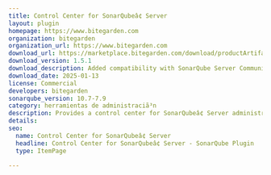 ```yaml
---
title: Control Center for SonarQubeâ¢ Server
layout: plugin
homepage: https://www.bitegarden.com
organization: bitegarden
organization_url: https://www.bitegarden.com
download_url: https://marketplace.bitegarden.com/download/productArtifact?productName=bitegarden-sonarqube-control-center&productVersion=1.5.1&productFileExt=jar&customerEmail=sonarplugins@gmail.com&customerName=sonarqube&customerSurnames=marketplace&customerCompany=bitegarden
download_version: 1.5.1
download_description: Added compatibility with SonarQube Server Community
download_date: 2025-01-13
license: Commercial
developers: bitegarden
sonarqube_version: 10.7-7.9
category: herramientas de administraciã³n
description: Provides a control center for SonarQubeâ¢ Server administrators
details: 
seo:
  name: Control Center for SonarQubeâ¢ Server
  headline: Control Center for SonarQubeâ¢ Server - SonarQube Plugin
  type: ItemPage

---
```

